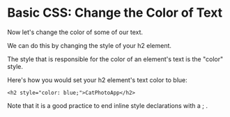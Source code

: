 # Basic CSS: Change the Color of Text

Now let's change the color of some of our text.

We can do this by changing the style of your h2 element.

The style that is responsible for the color of an element's text is the "color" style.

Here's how you would set your h2 element's text color to blue:

`<h2 style="color: blue;">CatPhotoApp</h2>`

Note that it is a good practice to end inline style declarations with a ; .
